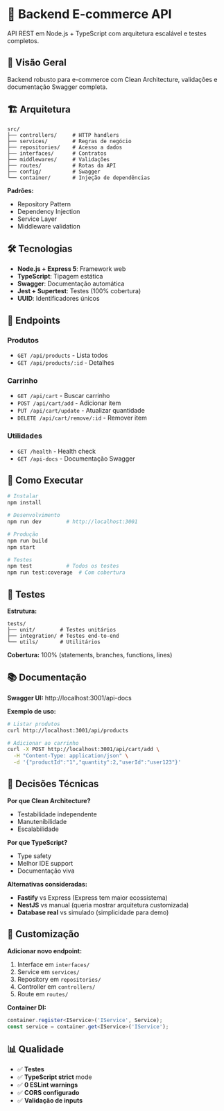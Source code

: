 # 🚀 Backend E-commerce API

API REST em Node.js + TypeScript com arquitetura escalável e testes completos.

## 🎯 Visão Geral

Backend robusto para e-commerce com Clean Architecture, validações e documentação Swagger completa.

## 🏗️ Arquitetura

```
src/
├── controllers/     # HTTP handlers
├── services/        # Regras de negócio
├── repositories/    # Acesso a dados
├── interfaces/      # Contratos
├── middlewares/     # Validações
├── routes/          # Rotas da API
├── config/          # Swagger
└── container/       # Injeção de dependências
```

**Padrões:**
- Repository Pattern
- Dependency Injection
- Service Layer
- Middleware validation

## 🛠️ Tecnologias

- **Node.js + Express 5**: Framework web
- **TypeScript**: Tipagem estática
- **Swagger**: Documentação automática
- **Jest + Supertest**: Testes (100% cobertura)
- **UUID**: Identificadores únicos

## 📡 Endpoints

### Produtos
- `GET /api/products` - Lista todos
- `GET /api/products/:id` - Detalhes

### Carrinho
- `GET /api/cart` - Buscar carrinho
- `POST /api/cart/add` - Adicionar item
- `PUT /api/cart/update` - Atualizar quantidade
- `DELETE /api/cart/remove/:id` - Remover item

### Utilidades
- `GET /health` - Health check
- `GET /api-docs` - Documentação Swagger

## 🚀 Como Executar

```bash
# Instalar
npm install

# Desenvolvimento
npm run dev        # http://localhost:3001

# Produção
npm run build
npm start

# Testes
npm test           # Todos os testes
npm run test:coverage  # Com cobertura
```

## 🧪 Testes

**Estrutura:**
```
tests/
├── unit/        # Testes unitários
├── integration/ # Testes end-to-end
└── utils/       # Utilitários
```

**Cobertura:** 100% (statements, branches, functions, lines)

## 📚 Documentação

**Swagger UI:** http://localhost:3001/api-docs

**Exemplo de uso:**
```bash
# Listar produtos
curl http://localhost:3001/api/products

# Adicionar ao carrinho
curl -X POST http://localhost:3001/api/cart/add \
  -H "Content-Type: application/json" \
  -d '{"productId":"1","quantity":2,"userId":"user123"}'
```

## 🎯 Decisões Técnicas

**Por que Clean Architecture?**
- Testabilidade independente
- Manutenibilidade
- Escalabilidade

**Por que TypeScript?**
- Type safety
- Melhor IDE support
- Documentação viva

**Alternativas consideradas:**
- **Fastify** vs Express (Express tem maior ecossistema)
- **NestJS** vs manual (queria mostrar arquitetura customizada)
- **Database real** vs simulado (simplicidade para demo)

## 🔧 Customização

**Adicionar novo endpoint:**
1. Interface em `interfaces/`
2. Service em `services/`
3. Repository em `repositories/`
4. Controller em `controllers/`
5. Route em `routes/`

**Container DI:**
```typescript
container.register<IService>('IService', Service);
const service = container.get<IService>('IService');
```

## 📊 Qualidade

- ✅ **Testes**
- ✅ **TypeScript strict** mode
- ✅ **0 ESLint warnings**
- ✅ **CORS configurado**
- ✅ **Validação de inputs**